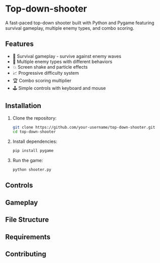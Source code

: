 # Top-down-shooter

A fast-paced top-down shooter built with Python and Pygame featuring survival gameplay, multiple enemy types, and combo scoring.

## Features

- 🎯 Survival gameplay - survive against enemy waves
- 👾 Multiple enemy types with different behaviors
- 💥 Screen shake and particle effects
- 📈 Progressive difficulty system
- 🏆 Combo scoring multiplier
- 🕹️ Simple controls with keyboard and mouse

## Installation

1. Clone the repository:
   ```bash
   git clone https://github.com/your-username/top-down-shooter.git
   cd top-down-shooter
2. Install dependencies:
   ```bash
   pip install pygame
3. Run the game:
   ```bash
   python shooter.py

## Controls

## Gameplay

## File Structure

## Requirements

## Contributing
